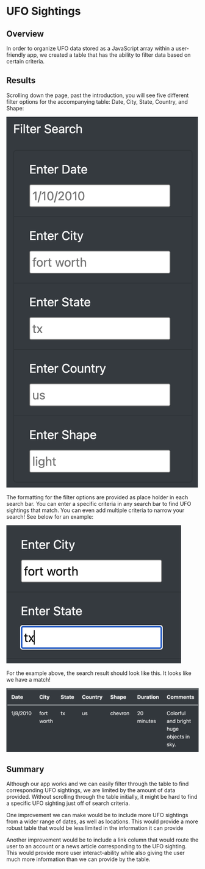 # UFO Sightings

## Overview

In order to organize UFO data stored as a JavaScript array within a user-friendly app, we created a table that has the ability to filter data based on certain criteria.

## Results

Scrolling down the page, past the introduction, you will see five different filter options for the accompanying	table: Date, City, State, Country, and Shape:

![FilterOptions.png](/resources/FilterOptions.png)

The formatting for the filter options are provided as place holder in each search bar. You can enter a specific criteria in any search bar to find UFO sightings that match. You can even add multiple criteria to narrow your search! See below for an example:

![SearchExample.png](/resources/SearchExample.png)

For the example above, the search result should look like this. It looks like we have a match!

![TableResult.png](/resources/TableResult.png)

## Summary

Although our app works and we can easily filter through the table to find corresponding UFO sightings, we are limited by the amount of data provided. Without scrolling through the table initially, it might be hard to find a specific UFO sighting just off of search criteria.

One improvement we can make would be to include more UFO sightings from a wider range of dates, as well as locations. This would provide a more robust table that would be less limited in the information it can provide

Another improvement would be to include a link column that would route the user to an account or a news article corresponding to the UFO sighting. This would provide more user interact-ability while also giving the user much more information than we can provide by the table.
